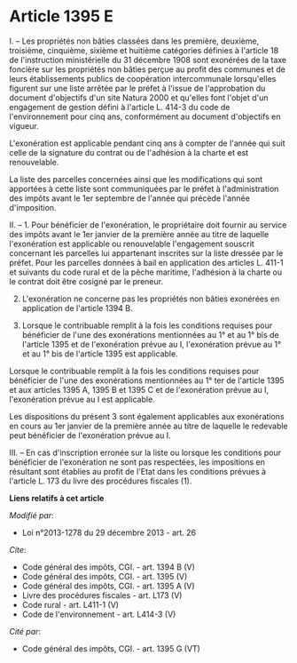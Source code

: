 # Article 1395 E

I. – Les propriétés non bâties classées dans les première, deuxième, troisième, cinquième, sixième et huitième catégories
définies à l'article 18 de l'instruction ministérielle du 31 décembre 1908 sont exonérées de la taxe foncière sur les
propriétés non bâties perçue au profit des communes et de leurs établissements publics de coopération intercommunale
lorsqu'elles figurent sur une liste arrêtée par le préfet à l'issue de l'approbation du document d'objectifs d'un site Natura
2000 et qu'elles font l'objet d'un engagement de gestion défini à l'article L. 414-3 du code de l'environnement pour cinq
ans, conformément au document d'objectifs en vigueur. 

L'exonération est applicable pendant cinq ans à compter de l'année qui suit celle de la signature du contrat ou de l'adhésion
à la charte et est renouvelable. 

La liste des parcelles concernées ainsi que les modifications qui sont apportées à cette liste sont communiquées par le
préfet à l'administration des impôts avant le 1er septembre de l'année qui précède l'année d'imposition. 

II. – 1. Pour bénéficier de l'exonération, le propriétaire doit fournir au service des impôts avant le 1er janvier de la
première année au titre de laquelle l'exonération est applicable ou renouvelable l'engagement souscrit concernant les
parcelles lui appartenant inscrites sur la liste dressée par le préfet. Pour les parcelles données à bail en application des
articles L. 411-1 et suivants du code rural et de la pêche maritime, l'adhésion à la charte ou le contrat doit être cosigné
par le preneur. 

2. L'exonération ne concerne pas les propriétés non bâties exonérées en application de l'article 1394 B. 

3. Lorsque le contribuable remplit à la fois les conditions requises pour bénéficier de l'une des exonérations mentionnées au
1° et au 1° bis de l'article 1395 et de l'exonération prévue au I, l'exonération prévue au 1° et au 1° bis de l'article 1395
est applicable. 

Lorsque le contribuable remplit à la fois les conditions requises pour bénéficier de l'une des exonérations mentionnées au 1°
ter de l'article 1395 et aux articles 1395 A, 1395 B et 1395 C et de l'exonération prévue au I, l'exonération prévue au I est
applicable. 

Les dispositions du présent 3 sont également applicables aux exonérations en cours au 1er janvier de la première année au
titre de laquelle le redevable peut bénéficier de l'exonération prévue au I. 

III. – En cas d'inscription erronée sur la liste ou lorsque les conditions pour bénéficier de l'exonération ne sont pas
respectées, les impositions en résultant sont établies au profit de l'Etat dans les conditions prévues à l'article L. 173 du
livre des procédures fiscales (1).

**Liens relatifs à cet article**

_Modifié par_:

  - Loi n°2013-1278 du 29 décembre 2013 - art. 26

_Cite_:

  - Code général des impôts, CGI. - art. 1394 B (V)
  - Code général des impôts, CGI. - art. 1395 (V)
  - Code général des impôts, CGI. - art. 1395 A (V)
  - Livre des procédures fiscales - art. L173 (V)
  - Code rural - art. L411-1 (V)
  - Code de l'environnement - art. L414-3 (V)

_Cité par_:

  - Code général des impôts, CGI. - art. 1395 G (VT)
